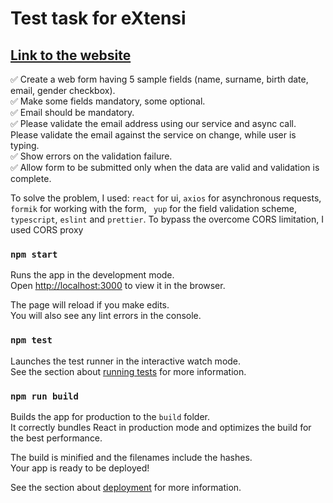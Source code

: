 # Test task for eXtensi
## [Link to the website](https://test-task-for-extensi.vercel.app/)

✅ Create a web form having 5 sample fields (name, surname, birth date, email, gender checkbox).\
✅ Make some fields mandatory, some optional.\
✅ Email should be mandatory.\
✅ Please validate the email address using our service and async call. Please validate the email against the service on change, while user is typing.\
✅ Show errors on the validation failure.\
✅ Allow form to be submitted only when the data are valid and validation is complete.


To solve the problem, I used: `react` for ui, `axios` for asynchronous requests, `formik` for working with the form, `
yup` for the field validation scheme, `typescript`, `eslint` and `prettier`.
To bypass the overcome CORS limitation, I used CORS proxy

### `npm start`

Runs the app in the development mode.\
Open [http://localhost:3000](http://localhost:3000) to view it in the browser.

The page will reload if you make edits.\
You will also see any lint errors in the console.

### `npm test`

Launches the test runner in the interactive watch mode.\
See the section about [running tests](https://facebook.github.io/create-react-app/docs/running-tests) for more
information.

### `npm run build`

Builds the app for production to the `build` folder.\
It correctly bundles React in production mode and optimizes the build for the best performance.

The build is minified and the filenames include the hashes.\
Your app is ready to be deployed!

See the section about [deployment](https://facebook.github.io/create-react-app/docs/deployment) for more information.

